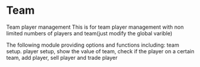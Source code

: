 # Team
Team player management
This is for team player management with non limited numbers of players and team(just modify the global varible) 

The following module providing options and functions including: team setup. player setup, show the value of team, check if the player on a certain team, add player, sell player and trade player
